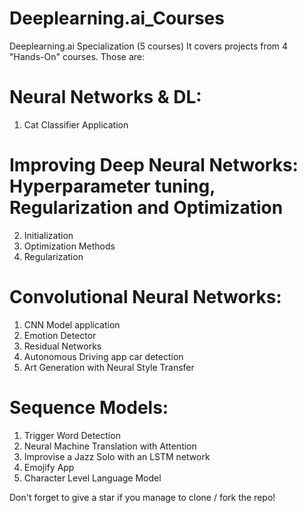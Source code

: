 # Deeplearning.ai_Courses
Deeplearning.ai Specialization (5 courses)
It covers projects from 4 "Hands-On" courses. Those are:
# Neural Networks & DL:
1. Cat Classifier Application
# Improving Deep Neural Networks: Hyperparameter tuning, Regularization and Optimization
2. Initialization
3. Optimization Methods
4. Regularization
# Convolutional Neural Networks:
1. CNN Model application
2. Emotion Detector
3. Residual Networks
4. Autonomous Driving app car detection
5. Art Generation with Neural Style Transfer
# Sequence Models:
1. Trigger Word Detection
2. Neural Machine Translation with Attention
3. Improvise a Jazz Solo with an LSTM network
4. Emojify App
5. Character Level Language Model


Don't forget to give a star if you manage to clone / fork the repo!
